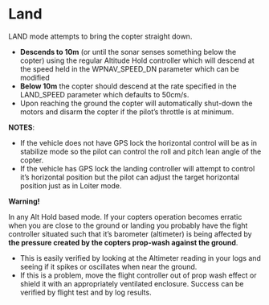 # Land

LAND mode attempts to bring the copter straight down.

+ **Descends to 10m** (or until the sonar senses something below the copter) using the regular Altitude Hold controller which will descend at the speed held in the WPNAV_SPEED_DN parameter which can be modified
+ **Below 10m** the copter should descend at the rate specified in the LAND_SPEED parameter which defaults to 50cm/s.
+ Upon reaching the ground the copter will automatically shut-down the motors and disarm the copter if the pilot’s throttle is at minimum.

**NOTES**:
+ If the vehicle does not have GPS lock the horizontal control will be as in stabilize mode so the pilot can control the roll and pitch lean angle of the copter.
+ If the vehicle has GPS lock the landing controller will attempt to control it’s horizontal position but the pilot can adjust the target horizontal position just as in Loiter mode.

**Warning!**

In any Alt Hold based mode. If your copters operation becomes erratic when you are close to the ground or landing you probably have the fight controller situated such that it’s barometer (altimeter) is being affected by **the pressure created by the copters prop-wash against the ground**.
+ This is easily verified by looking at the Altimeter reading in your logs and seeing if it spikes or oscillates when near the ground.
+ If this is a problem, move the flight controller out of prop wash effect or shield it with an appropriately ventilated enclosure.
Success can be verified by flight test and by log results.
